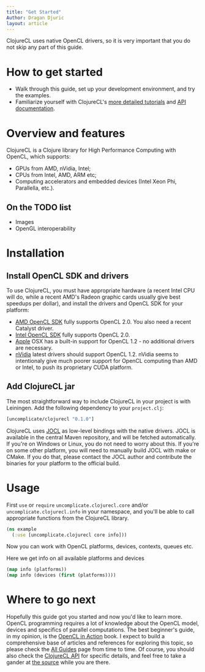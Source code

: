 ```yaml
---
title: "Get Started"
Author: Dragan Djuric
layout: article
---
```


ClojureCL uses native OpenCL drivers, so it is very important that you do not skip any part of this guide.

# How to get started
* Walk through this guide, set up your development environment, and try the examples.
* Familiarize yourself with ClojureCL's [more detailed tutorials](/articles/guides.html) and [API documentation](/codox).

# Overview and features

ClojureCL is a Clojure library for High Performance Computing with OpenCL, which supports:

* GPUs from AMD, nVidia, Intel;
* CPUs from Intel, AMD, ARM etc;
* Computing accelerators and embedded devices (Intel Xeon Phi, Parallella, etc.).

## On the TODO list

* Images
* OpenGL interoperability

# Installation

## Install OpenCL SDK and drivers
To use ClojureCL, you must have appropriate hardware (a recent Intel CPU will do, while a recent AMD's Radeon graphic cards usually give best speedups per dollar), and install the drivers and OpenCL SDK for your platform:

* [AMD OpenCL SDK](http://developer.amd.com/tools-and-sdks/opencl-zone/amd-accelerated-parallel-processing-app-sdk/) fully supports OpenCL 2.0. You also need a recent Catalyst driver.
* [Intel OpenCL SDK](http://software.intel.com/en-us/articles/opencl-drivers) fully supports OpenCL 2.0.
* [Apple](http://developer.apple.com/opencl/) OSX has a built-in support for OpenCL 1.2 - no additional drivers are necessary.
* [nVidia](http://developer.nvidia.com/opencl) latest drivers should support OpenCL 1.2. nVidia seems to intentionaly give much poorer support for OpenCL computing than AMD or Intel, to push its proprietary CUDA platform.

## Add ClojureCL jar

The most straightforward way to include ClojureCL in your project is with Leiningen. Add the following dependency to your `project.clj`:

```clojure
[uncomplicate/clojurecl "0.1.0"]
```

ClojureCL uses [JOCL](http://jocl.org) as low-level bindings with the native drivers. JOCL is available in
the central Maven repository, and will be fetched automatically. If you're on Windows or Linux, you do not need
to worry about this. If you're on some other platform, you will need to manually build JOCL with make or CMake.
If you do that, please contact the JOCL author and contribute the binaries for your platform to the official build.

# Usage

First `use` or `require` `uncomplicate.clojurecl.core` and/or `uncomplicate.clojurecl.info` in your namespace, and you'll be able to call appropriate functions from the ClojureCL library.

```clojure
(ns example
  (:use [uncomplicate.clojurecl core info]))
```

Now you can work with OpenCL platforms, devices, contexts, queues etc.

Here we get info on all available platforms and devices

```clojure
(map info (platforms))
(map info (devices (first (platforms))))
```

# Where to go next

Hopefully this guide got you started and now you'd like to learn more. OpenCL programming requires a lot of knowledge about the OpenCL model, devices and specifics of parallel computations. The best beginner's guide, in my opinion, is the [OpenCL in Action](http://www.amazon.com/OpenCL-Action-Accelerate-Graphics-Computations/dp/1617290173) book. I expect to build a comprehensive base of articles and references for exploring this topic, so please check the [All Guides](/articles/guides.html) page from time to time. Of course, you should also check the [ClojureCL API](/codox) for specific details, and feel free to take a gander at [the source](https://github.com/uncomplicate/neanderthal) while you are there.
